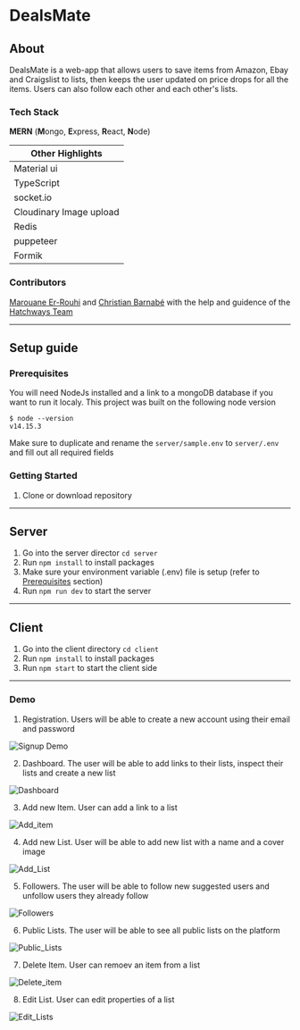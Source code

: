 # DealsMate


## About
DealsMate is a web-app that allows users to save items from Amazon, Ebay and Craigslist to lists, then keeps the user updated on price drops for all the items. Users can also follow each other and each other's lists.

###  **Tech Stack**
**MERN** (**M**ongo, **E**xpress, **R**eact, **N**ode)

| Other Highlights |
|-|
| Material ui |
| TypeScript |
| socket.io |
| Cloudinary Image upload |
| Redis |
| puppeteer |
| Formik |


### **Contributors** 
[Marouane Er-Rouhi](https://github.com/marouane-erouhi) and [Christian Barnabé](https://github.com/christian-barnabe-chabi) with the help and guidence of the [Hatchways Team](https://github.com/hatchways)

---

## Setup guide
### Prerequisites
You will need NodeJs installed and a link to a mongoDB database if you want to run it localy.
This project was built on the following node version
```
$ node --version
v14.15.3
```
Make sure to duplicate and rename the `server/sample.env` to `server/.env` and fill out all required fields
### Getting Started

1. Clone or download repository

---

## Server

1. Go into the server director `cd server`
2. Run `npm install` to install packages
3. Make sure your environment variable (.env) file is setup (refer to [Prerequisites](#Prerequisites) section)
4. Run `npm run dev` to start the server

---

## Client

1. Go into the client directory `cd client`
2. Run `npm install` to install packages
3. Run `npm start` to start the client side

---

### Demo

1. Registration. Users will be able to create a new account using their email and password

![Signup Demo](demo/gifs/login_signup_pages.gif)

2. Dashboard. The user will be able to add links to their lists, inspect their lists and create a new list

![Dashboard](demo/images/dashboard2.png)

3. Add new Item. User can add a link to a list 

![Add_item](demo/gifs/add_item.gif)

4. Add new List. User will be able to add new list with a name and a cover image

![Add_List](demo/gifs/add_list.gif)

5. Followers. The user will be able to follow new suggested users and unfollow users they already follow

![Followers](demo/gifs/followers.gif)

6. Public Lists. The user will be able to see all public lists on the platform

![Public_Lists](demo/images/public_lists.png)

7. Delete Item. User can remoev an item from a list

![Delete_item](demo/gifs/delete_item.gif)

8. Edit List. User can edit properties of a list

![Edit_Lists](demo/images/edit_list_page.png)


